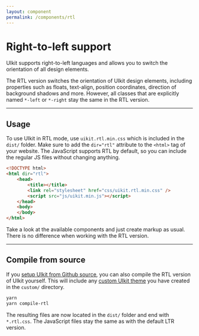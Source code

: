 ```yaml
---
layout: component
permalink: /components/rtl
---
```


# Right-to-left support

<p class="uk-text-lead">UIkit supports right-to-left languages and allows you to switch the orientation of all design elements.</p>

The RTL version switches the orientation of UIkit design elements, including properties such as floats, text-align, position coordinates, direction of background shadows and more. However, all classes that are explicitly named `*-left` or `*-right` stay the same in the RTL version.

***

## Usage

To use UIkit in RTL mode, use `uikit.rtl.min.css` which is included in the `dist/` folder. Make sure to add the `dir="rtl"` attribute to the `<html>` tag of your website. The JavaScript supports RTL by default, so you can include the regular JS files without changing anything.

```html
<!DOCTYPE html>
<html dir="rtl">
    <head>
        <title></title>
        <link rel="stylesheet" href="css/uikit.rtl.min.css" />
        <script src="js/uikit.min.js"></script>
    </head>
    <body>
    </body>
</html>
```

Take a look at the available components and just create markup as usual. There is no difference when working with the RTL version.

***

## Compile from source

If you [setup UIkit from Github source](installation.md#compile-from-github-source), you can also compile the RTL version of UIkit yourself. This will include any [custom UIkit theme](less.md) you have created in the `custom/` directory.

```sh
yarn
yarn compile-rtl
```

The resulting files are now located in the `dist/` folder and end with `*.rtl.css`. The JavaScript files stay the same as with the default LTR version.

